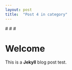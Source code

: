 ```yaml
---
layout: post
title:  "Post 4 in category"
---
```


#<!-- dark theme using DarkReader -->
#<script src="//unpkg.com/darkreader@4.9.40/darkreader.js"></script>
#<script type="text/javascript">
  #DarkReader.setFetchMethod(window.fetch); // Fix to remedy CORS errors in chrome console
  #//DarkReader.enable();
  #DarkReader.auto( {brightness: 100, contrast: 90, sepia: 10} );
#</script>

# Welcome

This is a **Jekyll** blog post test.
